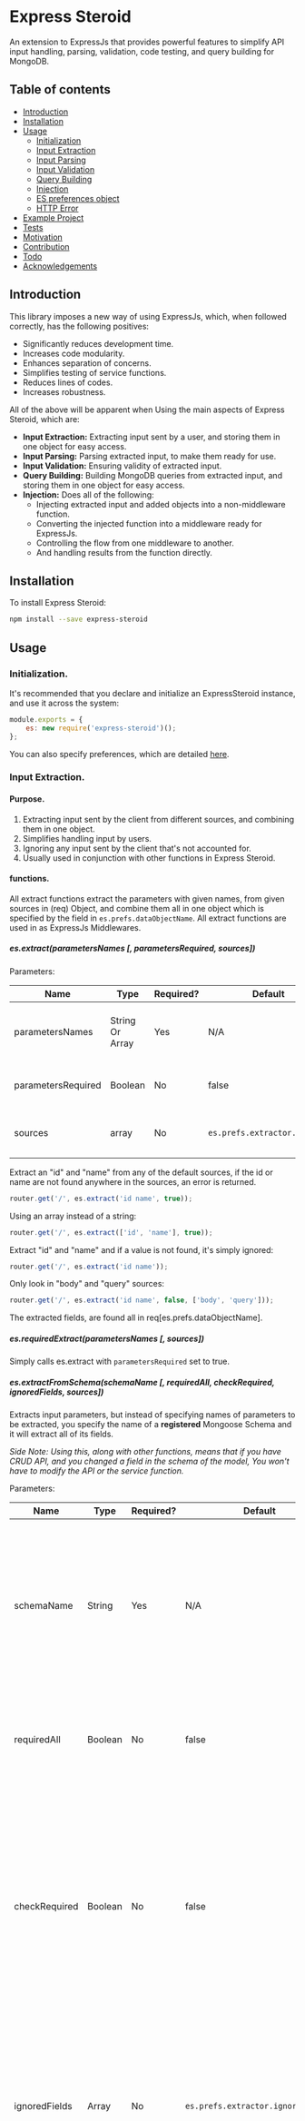 
  
# Express Steroid  
An extension to ExpressJs that provides powerful features to simplify API input handling, parsing, validation, code testing, and query building for MongoDB.
  
## Table of contents  
  
* [Introduction](#introduction)  
* [Installation](#installation)  
* [Usage](#usage)  
   * [Initialization](#initialization)
   * [Input Extraction](#input-extraction)
   * [Input Parsing](#input-parsing)
   * [Input Validation](#input-validation)
   * [Query Building](#query-building)
   * [Injection](#injection)
   * [ES preferences object](#es-preferences-object)
   * [HTTP Error](#httperror)
* [Example Project](#example-project)
* [Tests](#tests)
* [Motivation](#motivation)
* [Contribution](#contribution)
* [Todo](#todo)
* [Acknowledgements](#acknowledgements)
## Introduction  
This library imposes a new way of using ExpressJs, which, when followed correctly, has the following positives:
- Significantly reduces development time.
- Increases code modularity.
- Enhances separation of concerns.
- Simplifies testing of service functions.
- Reduces lines of codes.
- Increases robustness.

All of the above will be apparent when Using the main aspects of Express Steroid, which are:
- **Input Extraction:** Extracting input sent by a user, and storing them in one object for easy access.
- **Input Parsing:** Parsing extracted input, to make them ready for use.
- **Input Validation:** Ensuring validity of extracted input.
- **Query Building:** Building MongoDB queries from extracted input, and storing them in one object for easy access.
- **Injection:** Does all of the following:
    - Injecting extracted input and added objects into a non-middleware function.
    - Converting the injected function into a middleware ready for ExpressJs.
    - Controlling the flow from one middleware to another.
    - And handling results from the function directly.



  
## Installation  
To install Express Steroid:  
```sh  
npm install --save express-steroid  
```  
  
## Usage  

### Initialization.
It's recommended that you declare and initialize an ExpressSteroid instance, and use it across the system:

```javascript
module.exports = {
    es: new require('express-steroid')();
};
```

You can also specify preferences, which are detailed [here](#es-preferences-object).

### Input Extraction.
#### Purpose.
1. Extracting input sent by the client from different sources, and combining them in one object.
2. Simplifies handling input by users.
3. Ignoring any input sent by the client that's not accounted for.
4. Usually used in conjunction with other functions in Express Steroid.
#### functions.
All extract functions extract the parameters with given names, from given sources in (req) Object, and combine them all in one object which is specified by the field in ```es.prefs.dataObjectName```.
All extract functions are used in as ExpressJs Middlewares.

##### es.extract(parametersNames \[, parametersRequired, sources])

Parameters:

| Name | Type | Required? | Default | Description |
| ---- | ---- | --------- | ------- | ----------- |
| parametersNames | String Or Array | Yes | N/A | Names of input parameters to extract. If it's a string, then values are separated by spaces by default (Can be changed from ```es.prefs.extractor.separator```) |
| parametersRequired | Boolean | No | false  | Whether or not to return an error if any parameter is missing. Error message is specified by: ```es.prefs.errMessages.paramNotFound``` |
| sources | array | No | ```es.prefs.extractor.sources``` | The array should  contain only strings, which are names of fields in (req) object. Used to look for parameters in them |


Extract an "id" and "name" from any of the default sources, if the id or name are not found anywhere in the sources, an error is returned.
```javascript
router.get('/', es.extract('id name', true));
```
Using an array instead of a string:
```javascript
router.get('/', es.extract(['id', 'name'], true));
```

Extract "id" and "name" and if a value is not found, it's simply ignored:
```javascript
router.get('/', es.extract('id name'));
```

Only look in "body" and "query" sources:
```javascript
router.get('/', es.extract('id name', false, ['body', 'query']));
```

The extracted fields, are found all in req\[es.prefs.dataObjectName].

##### es.requiredExtract(parametersNames \[, sources])
Simply calls es.extract with ```parametersRequired``` set to true.

##### es.extractFromSchema(schemaName \[, requiredAll, checkRequired, ignoredFields, sources])
Extracts input parameters, but instead of specifying names of parameters to be extracted, you specify the name of a **registered** Mongoose Schema and it will extract all of its fields.

*Side Note: Using this, along with other functions, means that if you have CRUD API, and you changed a field in the schema of the model, You won't have to modify the API or the service function.*

Parameters:

| Name | Type | Required? | Default | Description |
| ---- | ---- | --------- | ------- | ----------- |
| schemaName | String | Yes | N/A | Name of the schema to extract from, the schema must be already registered, the name must be matching exactly the name of the registered schema |
| requiredAll | Boolean | No | false | If set to true, it means that all fields of the schema must be present as input  to call |
| checkRequired | Boolean | No | false | If set to true, it means that only fields that are  marked as required in the schema are required in the call. If this field and ```requiredAll``` are both set to false, then all parameters from the schema are optional |
| ignoredFields | Array | No | ```es.prefs.extractor.ignoredFields``` | Array of strings, containing names of fields in the Schema to be ignored and not extracted. Great to use it for ```password``` fields for example. |
| sources | Array | No |  ```es.prefs.extractor.sources``` | The array should  contain only strings, which are names of fields in (req) object. Used to look for parameters in them |

Extract all fields of an "Employee" schema, and only required fields in the schema are required in the call, and id is ignored.

```javascript
router.get('/', es.extractFromSchema('employee', false, true, ['id']));
```

### Input Parsing.
#### Purpose.
1. Allows extracted input to be parsed to the correct format before using it.
2. Reduces lines of codes used in the service functions to handle input.

#### functions.

##### es.parse(parametersNames, mapper \[, sources])
Parses parameters with given names, using given mapper function.
If a parameter value is An Array, it applies  the mapper function to each one of the values of the array.

**Note: If a field is not found, it's simply ignored**

Parameters:

| Name | Type | Required? | Default | Description |
| ---- | ---- | --------- | ------- | ----------- |
| parametersNames | String Or Array | Yes | N/A | Names of input parameters to parse. If it's a string, then values are separated by spaces by default (Can be changed from ```es.prefs.manipulator.separator```) |
| mapper | Function | Yes | N/A | A function that takes a single input and returns an output immediately. Each parameter will be called by the mapper, then stored in place. |
| sources | Array | No |  ```es.prefs.manipulator.sources``` | The array should  contain only strings, which are names of fields in (req) object. Used to look for parameters in them |



Parse strings to integers for two fields.
```javascript
function toInteger(text){
    return parseInt(text);
}


router.get('/', es.extract("skip limit"), es.parse("skip limit", toInteger));
```

Now the fields: req\[es.prefs.dataObjName].skip & req\[es.prefs.dataObjName].limit are both integers.


#### Default mappers.
Express Steroid comes with  useful default mappers, that are frequently needed.
All are available in ```es.mappers```

| Mapper Name | Input | Output |
| ----------- | ----- | ------ |
| objectIdMapper | String | ObjectId (Mongoose) |
| dateMapper | String | Date (JS) |
| intMapper | String | Integer |
| floatMapper | String | Float |
| stringToArrayMapper | String | Array |


Extract an id and convert it to ObjectId directly to be used immediately by the service function:
```javascript
router.get('/', es.extract("id"), es.parse("id", es.mappers.objectIdMapper));
```

The following is an example where stringToArrayMapper is useful.
```javascript

//Names is a parameter sent by client like: "John,Mark,James".

router.get('/', es.extract("names"), es.parse("names", es.mappers.stringToArrayMapper(",")));

//After the mapping, the field req[es.prefs.dataObjName].names will = ['John', "Mark", "James"]
```

### Input Validation.
Validates input and passes if and only if the validator returns true.

#### Purpose.
1. Validate input sent by the user.
2. Reduce redundancy by validating before entering a service function.

#### Functions.

##### validate(parameterName, validator \[, ...args])
Validates a single parameter with given parameter name using  the given validator.

If the value to be validated is not found, it's ignored.

Parameters:

| Name | Type | Required? | Default | Description |
| ---- | ---- | --------- | ------- | ----------- |
| parameterName | String | Yes | N/A | Parameter name to be validated |
| Validator | Function | Yes | N/A | Function used for validation, must return true/false immediately |
| ... args | Arguments | No | N/A | Further arguments that can be passed to the validator function |


Validate an integer.

```javascript
function isPositive(number, prefs, next){
    if (number >= 0) return next();
    else return next(new Error(number + ' is not a positive number'));
}


router.get('/', es.extract("skip limit"), es.parse("skip limit", toInteger),
                es.validate("skip", isPositive));
```

Validate input with extra parameters.
```javascript
let allowedValues = ["Cat", "Dog", "Bird"];
function isAllowed(value, prefs, next, array){
    if (array.indexOf(value) >= 0) return next();
    else return next(new Error(value + ' is not allowed'));
}


router.get('/', es.extract("animal"),
                es.validate("animal", isAllowed, allowedValues));
```

##### validateAll(parametersNames, validator \[, ...args])
Validates multiple parameters using a given validator. Only passes if all parameters are correct.

If a value is not  found, it's ignored.


Parameters:

| Name | Type | Required? | Default | Description |
| ---- | ---- | --------- | ------- | ----------- |
| parametersNames | String or Array | Yes | N/A | names of parameters to be validated, it should an array of strings  or a string of names separated by the separator specified in ```es.prefs.validator.separator```|
| Validator | Function | Yes | N/A | Function used for validation, must return true/false immediately |
| ... args | Arguments | No | N/A | Further arguments that can be passed to the validator function |


Validate multiple input.
```javascript
function isPositive(number, prefs, next){
    if (number >= 0) return next();
    else return next(new Error(number + ' is not a positive number'));
}


router.get('/', es.extract("skip limit"), es.parse("skip limit", toInteger),
                es.validateAll("skip limit", isPositive));
```

#### Default Validators.
Express Steroid has built-in frequently used validators. All are in ```es.validators```

| Validator Name | Validation | Default Error message |
| -------------- | ---------- | --------------------- |
| isMember | Validates if the given value is a member of a given array | ```es.prefs.isMember``` Function that takes two arguments (value, array) |
| isSubset | Validates if the given array is a subset of another given array | ```es.prefs.isSubset ```  Function that takes two arguments (value, array) |
| isInRange | Validates if the given integer is between two values (and specify whether it's inclusive or not) | ```es.prefs.isInRange``` Function that takes 4 arguments (value, min, max, isInclusive)  |
| isOfType | Validates if the given value is of the given type | ```es.prefs.isOfType ``` Function that takes two arguments (value, type) |

#### Custom validators.
You can use a custom made validator, as seen above. However, all validators should have the following signature:
```functionName(valueToBeValidated [, es.prefs, next, ... argsPassedByUser])```

Notice that ```es.prefs``` which contains preferences is also accessible in any validator.

Notice that validators are async functions, and they call "next" either with no error or with an error.


### Query Building.
Creates Mongoose filtering|Sorting objects out of input parameters sent by the user, and store them in ```req[es.prefs.queryBuilder.queriesObjName]```

#### Purpose.
1. Build query objects directly from the Router middlewares, reducing lines of codes and efforts.
2. Minimize redundancy of building basic queries in service functions.

#### functions.

##### buildQuery(paramName, resultFieldName, query \[, dbFieldName, ...queryArgs])

Note that if a value is not found, it's ignored and query is not built.

Parameters:

| Name | Type | Required? | Default | Description |
| ---- | ---- | --------- | ------- | ----------- |
| paramName | String | Yes | N/A | Name of the input parameter to be used for the query |
| resultFieldName | String | Yes | N/A | The name field that contains the built query, which is in  ```req[es.prefs.queryBuilder.queriesObjName]``` |
| query | Function | Yes | N/A | Query function, takes three parameters specified later |
| dbFieldName | String | No | Null | Name of the field in the database to query from |
| ...queryArgs | Arguments | No | N/A | Additional arguments to be sent to the query function |

Build an equality query out of "email" field using one of ES default queries.
```javascript
router.get('/', es.extract("email"),
                es.buildQuery("email", "filters", es.queries.equality));

//After this middleware => req[es.prefs.queryBuilder.queriesObjName]['filters'] = {email: "email field value"}
```

Build another query which is a partial string match query out of "mobile" field using one of ES default queries.
```javascript
router.get('/', es.extract("mobile email"),
                es.buildQuery("email", "filters", es.queries.equality),
                es.buildQuery("mobile", "filters", es.queries.partialStringMatch, "phoneNumber"));

//After this middleware =>
//          req[es.prefs.queryBuilder.queriesObjName]['filters'] = {
//              phoneNumber: {$regex: "mobile field value"},
//              email: "email field value"
//           }
```

#### Default queries.
Express Steroid has multiple frequently used built-in default queries.
All are available in ```es.queries```


| Query Name | Parameters | Result |
| ---------- | ---------- | ------ |
| equality | (value, dbFieldName) | ```{dbFieldName: {$eq: value}}``` |
| range | (array, dbFieldName, inclusive) | If not inclusive: ```{dbFieldName: {$gt: array[0], $lt: array[1]}}``` If inclusive: ```{dbFieldName: {$gte: array[0], $lte: array[1]}}```|
| inArray | (value, dbFieldName) | ```{dbFieldName: {$in: value}}``` | 

#### Custom queries. 
You can use custom queries. However, a query function must have the  following signature: 
```queryFunction(value, dbFieldName, ... args)```

### Injection.
One of the most important aspects of Express Steroid is injection.

#### Purpose.
All of the following purposes will be clearer later.
1. Allow service functions to have usual signatures, rather than the usual (req, res, next).
2. Eliminate need to read input, validate input, parse input, in service functions.
3. Make service functions easily testable, by making them independent.
4. Separate logic of handling response from service functions.
5. Unify logic of handling responses.
6. Separate business logic into multiple service functions, passing  information from one to another easily in the chain of middleware functions of the API. 


#### Functions. 

##### inject(func \[, pass, sources, defaults])
What injection does.
1. Looks into the arguments of the given function.
2. For each argument name, it looks for the value of the argument in the specified sources.
    - For example: if the function is ```addUser(email)``` the inject will look for the value of email in all sources.
    - If the value is not found, the defaults values are used instead, if no default is given or found, the value will be undefined.
    - If the argument's name is one of the 4 default injections: req, res, next, user, then req, res, next, req.user will be injected for that argument.
    - If the argument is one of the result handlers (explained later), the result handler function will be injected.
3. Calls the service function with the injected arguments.


Parameters: 

| Name | Type | Required? | Default | Description |
| ---- | ---- | --------- | ------- | ----------- |
| func | Function | Yes | N/A | Service function to be injected and called |
| pass | Boolean | No | false | If true, the middleware after this inject gets called, otherwise, the response is handled directly in the injected funciton |
| sources | Array  | No | ```es.prefs.middlewareHandler.sources``` | In what sources should
| defaults | Object | No | { } | If the value of an argument of the passed ```func``` is not found anywhere, a default is used instead if specified here. |


Injecting arguments after extraction, and parsing.

Create department service function.
```javascript
exports.addDepartment = function(data, handleResult){
    departmentsRepository.addDepartment(data, handleResult);
}
```

This is equivalent to the following (Without ES).
```javascript
exports.addDepartment = function(req,  res, next){
    let data =  {
        name: req.body.departmentName,
        description: req.body.description,
        purpose: req.body.purpose,
        parentDepartment: req.body.parentDepartment? new ObjectId(parentDepartment): undefined
    };

    departmentsRepository.addDepartment(data, function(err, response){
        if(err) return res.status(500).send(err);
        else if(!response) return res.status(500).send("Coudn't add department");

        return res.status(200).send(response);
    });
}
```


In the routing file, you add this:
```javascript

router.post('/departments/',    es.extractFromSchema("Department", false, true),
                                                    es.parse('parentDepartment', es.mappers.objectIdMapper),
                                                    es.inject(addDepartment));
```



#### Result Handlers.
They are functions injected  in service functions, which handle results and send appropriate responses.

Their purpose is to keep  the service functions clean and separate them from response handling logic, while also unifying resource handling logic in one place.

It's highly encouraged to write your own result handlers, according to your business logic, and keep them in  one file, attach them to Express  Steroid instance, and use them everywhere.

There are some important result handlers packaged with Express Steroid:

| Name | Arguments | behavior |
| ---- | --------- | -------- |
| handleResult | (err, response) | If  there's an error, it returns the error, if there's no response, it returns 404 and message ```prefs.errMessages.middlewareHandler.notFound```, otherwise the response is sent with status 200. If pass is set to true (in the inject function), it passes to the next middleware |
| respond | (err, response, status) | Doesn't pass to next, sends an error if there's one (response and status are ignored in this case), otherwise, sends the response with status (or 200 if status is not specified) |
| passToNext | (err, response) | If there's an error, it returns it. Otherwise,  it stores the response in the ```req[prefs.resultsObjName]``` and  passes  to next |

##### Result handlers signature
The following is a result handler signature, if you create a custom one it should follow it:
```resultHandler(req, res, next, pass, prefs)```

Where:

| Argument | Description |
| -------- | ----------- |
| req | ExpressJs req object |
| res | ExpressJs res object |
| next | ExpressJs next function |
| pass | value of ```pass``` argument in the inject function |
| prefs | ES preferences object |

##### Adding result handlers.
You can add your own result handlers, adhering to the signature specified [above](#result-handlers-signature).

To use your own result handlers, modify the preferences of ES: ```es.prefs.resultHandlers```, which is an object, the key of each resultHandler is the  name of the resultHandler, which is used in the argument of the injected function, and the value is the actual result handler function.

The object contains the resultHandlers that are injected, if you remove a default resultHandler from the object ```es.prefs.resultHandlers```, it will not be injected in any service function.


### ES preferences object.
 * As seen many times previously, you can modify Express Steroid library by changing the preferences.
 * You can access the preferences object using ```es.prefs```
 * When instantiating Express Steroid, you can pass preferences, any field that's left empty is substituted by the default preference value.

Default preferences.
Most of the following preferences are mentioned and explained previously, this section is just to document them in once place.


*Note: some fields in the following table are nested, the nesting is denoted by the .*

| Field | Default value | Description  |
| ----- | ------------- | -----------  |
| resultObjName | "results" | Where results are stored in ```req``` object when passing from one service function to another, using ```passToNext``` resultHandler |
| dataObjName | "data"  | Where data is stored by extraction methods |
| resultHandlers |  Object containing default handlers with their names: passToNext, respond, handleResult | Results handlers as specified [above](#result-handlers)
| middlewareHandler.sources | ```["data", "results", "queries"]``` | Sources  to look in when looking for values of arguments of injected function |
| middlewareHandler.defaultInjection | ```["user", "req", "res", "next"]``` | If any of those values are found as names of arguments in an injected function, the following will be injected instead (respectively): req, res, next, req.user |
| extractor.separator  | " " | Separator for parameters names of parameteres to be extracted|
| extractor.sources | ```["body", "query", "params"]``` | Sources to look in for the values of extracted parameters |
| extractor.ignoredFields | ```["_id", "__v"]``` | Default Ignored fields which are not extracted. If the user specified ignoredFields those will not be included |
| manipulator.sources | ```["data"]``` | Sources to look in for parameters to be parsed |
| manipulator.separator | " " | Separator for parameters names of parameters to be parsed |
| validator.sources | ```["data"]``` | Sources to look in for parameters to be validated |
| validator.separator | " " | Separator for parameters names of parameters to be validated |
| queryBuilder.sources |  ```["data"]``` | Sources to look in for parameters to be used for query building |
| queryBuilder.queriesObjName | "queries" | Name of the object in ```req``` to store queries in |
| errMessages | N/A |Contains Default error messages for each module in ES |


### HTTPError
A helper function which simply creates an object containing status and message.

```es.HTTPError(status, message)```


# Example Project
[Here](https://github.com/OmarKan/experss-steroid-example) you can find an example project, to see Express Steroid in action.


## Tests
First, ensure that Development dependencies are installed via NPM.

To run tests:
  
```sh  
npm test  
```  

## Motivation
Having developed around a dozen different backend apps using NodeJs, ExpressJs, and MongoDB, I found many patters of redundancy and some unnecessary difficulties when developing the typical NodeJs application.

I tried to eliminate such problems gradually over the years, which then motivated me to combine multiple ideas and solutions in a library that extends ExpressJs, and makes development way easier!

I tried this library on two live production projects, and I discovered that the ES really made development easier and more smoother, which further encouraged me to fully document it and publish it on NPM.

  
## Contribution  
Your contributions are encouraged and welcomed.

1. Fork.
2. Clone and install.
3. Develop.
4. Create tests, and add them to the test folder.
5. Pull request.


## Todo.
- [x] ~~Support for async Validators.~~
- [ ] Support for async Mappers.
- [ ] Later: Enhanced syntax (More self-evident).
- [ ] Later: Ability to develop query builders for other databases.

## Acknowledgements.
This library is heavily inspired by a similar one, named: [ExpressJs Plus](https://www.npmjs.com/package/expressjs-plus), developed by [Abdulrahman AlAmri](https://www.npmjs.com/~amri)

